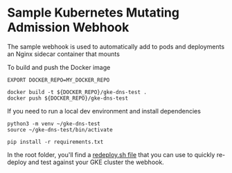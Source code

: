 # Sample Kubernetes Mutating Admission Webhook

The sample webhook is used to automatically add to pods and deployments an Nginx sidecar container that mounts 

To build and push the Docker image

```shell
EXPORT DOCKER_REPO=MY_DOCKER_REPO

docker build -t ${DOCKER_REPO}/gke-dns-test .
docker push ${DOCKER_REPO}/gke-dns-test
```

If you need to run a local dev environment and install dependencies

```shell
python3 -m venv ~/gke-dns-test
source ~/gke-dns-test/bin/activate

pip install -r requirements.txt
```

In the root folder, you'll find a [redeploy.sh file](../redeploy.sh) that you can use to quickly re-deploy and test against your GKE cluster the webhook.
